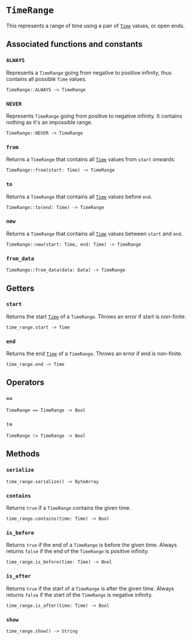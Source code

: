 # `TimeRange`

This represents a range of time using a pair of [`Time`](./time.md) values, or open ends.

## Associated functions and constants

### `ALWAYS`

Represents a `TimeRange` going from negative to positive infinity, thus contains all possible `Time` values.

```helios
TimeRange::ALWAYS -> TimeRange
```

### `NEVER`

Represents `TimeRange` going from positive to negative infinity. It contains nothing as it's an impossible range.

```helios
TimeRange::NEVER -> TimeRange
```

### `from`

Returns a `TimeRange` that contains all [`Time`](./time.md) values from `start` onwards.

```helios
TimeRange::from(start: Time) -> TimeRange
```

### `to`

Returns a `TimeRange` that contains all [`Time`](./time.md) values before `end`.

```helios
TimeRange::to(end: Time) -> TimeRange
```

### `new`

Returns a `TimeRange` that contains all [`Time`](./time.md) values between `start` and `end`.

```helios
TimeRange::new(start: Time, end: Time) -> TimeRange
```

### `from_data`

```helios
TimeRange::from_data(data: Data) -> TimeRange
```

## Getters

### `start`

Returns the start [`Time`](./time.md) of a `TimeRange`. Throws an error if start is non-finite.

```helios
time_range.start -> Time
```

### `end`

Returns the end [`Time`](./time.md) of a `TimeRange`. Throws an error if end is non-finite.

```helios
time_range.end -> Time
```

## Operators

### `==`

```helios
TimeRange == TimeRange -> Bool
```

### `!=`

```helios
TimeRange != TimeRange -> Bool
```

## Methods

### `serialize`

```helios
time_range.serialize() -> ByteArray
```

### `contains`

Returns `true` if a `TimeRange` contains the given time.

```helios
time_range.contains(time: Time) -> Bool
```

### `is_before`

Returns `true` if the end of a `TimeRange` is before the given time. Always returns `false` if the end of the `TimeRange` is positive infinity.

```helios
time_range.is_before(time: Time) -> Bool
```

### `is_after`

Returns `true` if the start of a `TimeRange` is after the given time. Always returns `false` if the start of the `TimeRange` is negative infinity.

```helios
time_range.is_after(time: Time) -> Bool
```

### `show`

```helios
time_range.show() -> String
```